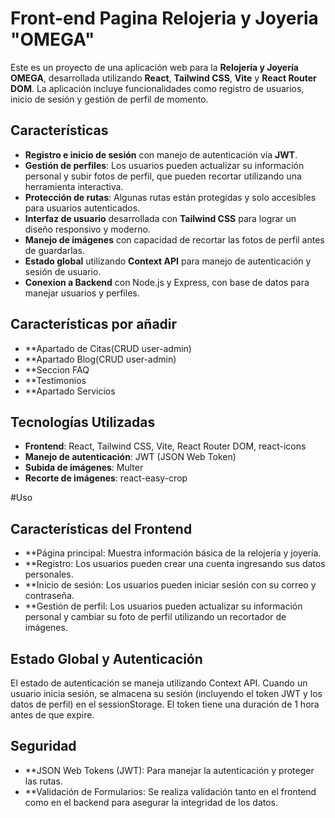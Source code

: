 # Front-end Pagina Relojeria y Joyeria "OMEGA"

Este es un proyecto de una aplicación web para la **Relojería y Joyería OMEGA**, desarrollada utilizando **React**, **Tailwind CSS**, **Vite** y **React Router DOM**. La aplicación incluye funcionalidades como registro de usuarios, inicio de sesión y gestión de perfil de momento.

## Características

- **Registro e inicio de sesión** con manejo de autenticación vía **JWT**.
- **Gestión de perfiles**: Los usuarios pueden actualizar su información personal y subir fotos de perfil, que pueden recortar utilizando una herramienta interactiva.
- **Protección de rutas**: Algunas rutas están protegidas y solo accesibles para usuarios autenticados.
- **Interfaz de usuario** desarrollada con **Tailwind CSS** para lograr un diseño responsivo y moderno.
- **Manejo de imágenes** con capacidad de recortar las fotos de perfil antes de guardarlas.
- **Estado global** utilizando **Context API** para manejo de autenticación y sesión de usuario.
- **Conexion a Backend** con Node.js y Express, con base de datos para manejar usuarios y perfiles.

## Características por añadir
- **Apartado de Citas(CRUD user-admin)
- **Apartado Blog(CRUD user-admin)
- **Seccion FAQ
- **Testimonios
- **Apartado Servicios

## Tecnologías Utilizadas

- **Frontend**: React, Tailwind CSS, Vite, React Router DOM, react-icons
- **Manejo de autenticación**: JWT (JSON Web Token)
- **Subida de imágenes**: Multer
- **Recorte de imágenes**: react-easy-crop

#Uso
## Características del Frontend
- **Página principal: Muestra información básica de la relojería y joyería.
- **Registro: Los usuarios pueden crear una cuenta ingresando sus datos personales.
- **Inicio de sesión: Los usuarios pueden iniciar sesión con su correo y contraseña.
- **Gestión de perfil: Los usuarios pueden actualizar su información personal y cambiar su foto de perfil utilizando un recortador de imágenes.

## Estado Global y Autenticación
El estado de autenticación se maneja utilizando Context API. Cuando un usuario inicia sesión, se almacena su sesión (incluyendo el token JWT y los datos de perfil) en el sessionStorage. El token tiene una duración de 1 hora antes de que expire.

## Seguridad
- **JSON Web Tokens (JWT): Para manejar la autenticación y proteger las rutas.
- **Validación de Formularios: Se realiza validación tanto en el frontend como en el backend para asegurar la integridad de los datos.
